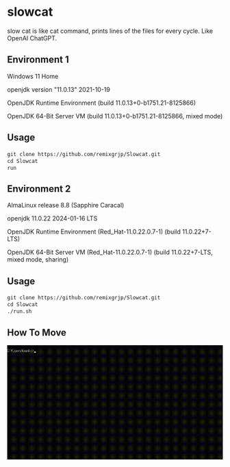 # slowcat
slow cat is like cat command, prints lines of the files for every cycle. Like OpenAI ChatGPT.

## Environment 1
Windows 11 Home

openjdk version "11.0.13" 2021-10-19

OpenJDK Runtime Environment (build 11.0.13+0-b1751.21-8125866)

OpenJDK 64-Bit Server VM (build 11.0.13+0-b1751.21-8125866, mixed mode)


## Usage

```
git clone https://github.com/remixgrjp/Slowcat.git
cd Slowcat
run
```

## Environment 2
AlmaLinux release 8.8 (Sapphire Caracal)

openjdk 11.0.22 2024-01-16 LTS

OpenJDK Runtime Environment (Red_Hat-11.0.22.0.7-1) (build 11.0.22+7-LTS)

OpenJDK 64-Bit Server VM (Red_Hat-11.0.22.0.7-1) (build 11.0.22+7-LTS, mixed mode, sharing)

## Usage

```
git clone https://github.com/remixgrjp/Slowcat.git
cd Slowcat
./run.sh
```

## How To Move
<a target="Slowcat" href="./Slowcat.gif"><img alt="Slowcat" width="600px" src="./Slowcat.gif"></a>
